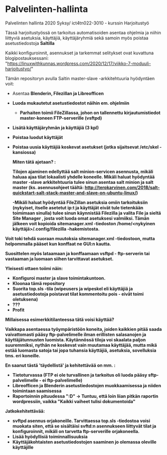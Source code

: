 # Palvelinten-hallinta
Palvelinten hallinta 2020 Syksy/ ict4tn022-3010 - kurssin Harjoitustyö 

Tässä harjoitustyössä on tarkoitus automatisoiden asentaa ohjelmia ja niihin liittyviä asetuksia, käyttäjiä, käyttäjäryhmiä sekä
samoin myös poistaa asetustiedostoja <b>Saltilla</b> 

Kaikki konfiguroinnit, asennukset ja tarkemmat selitykset ovat kuvattuna blogipostauksessani: "https://linuxwithkunnas.wordpress.com/2020/12/17/viikko-7-moduuli-harjoitustyo/"

Tämän repositoryn avulla Saltin master-slave -arkkitehtuuria hyödyntäen voit: 

- Asentaa <b> Blenderin, Filezillan ja Libreofficen
- Luoda mukautetut asetustiedostot näihin em. ohjelmiin
  - Parhaiten toimii FileZillassa, johon on tallennettu kirjautumistiedot master-koneen FTP-serverille (vsftpd) 
- Lisätä käyttäjäryhmän ja käyttäjiä (3 kpl)
- Poistaa luodut käyttäjät
- Poistaa uusia käyttäjiä koskevat asetukset (jotka sijaitsevat /etc/skel -kansiossa) 
  
  Miten tätä ajetaan? : 
  
  Tilojen ajaminen edellyttää salt minion-servicen asennusta, mikäli haluaa ajaa tilat lokaalisti yhdelle koneelle. 
  Mikäli haluat hyödyntää master -slave arkkitehtuuria tulee sinun asentaa salt minion ja salt master (ks. asennusohjeet täältä: http://terokarvinen.com/2018/salt-quickstart-salt-stack-master-and-slave-on-ubuntu-linux/)
  
  -Mikäli haluat hyödyntää FileZillan asetuksia omiin tarkoituksiin (nykyiset, itselle asetetut ip:t ja käyttäjät eivät tule tietenkään toimimaan sinulla) tulee sinun käynnistää Filezilla ja valita <b> File </b> ja sieltä <b> Site Manager </b>, josta voit luoda omat asetuksesi valmiiksi. Tämän jälkeen voit kopioida sitemanager.xml -tiedoston /home/<nykyinen käyttäjä>/.config/filezilla -hakemistosta. 
  
Voit toki tehdä suoraan muutoksia sitemanager.xml -tiedostoon, mutta helpommalla pääset kun konffaat ne GUI:n kautta. 
  
Suosittelen myös lataamaan ja konffaamaan vsftpd - ftp-serverin tai vastaaman ja luomaan siihen tarvittavat asetukset. 
 
Yleisesti ottaen toiimi näin: 
  
  - Konfiguroi master ja slave toimintakuntoon. 
  - Kloonaa tämä repository
  - Suorita top.sls -tila (wipeusers ja wipeskel eli käyttäjiä ja asetustiedostoja poistavat tilat kommentoitu pois - eivät toimi oletuksena) 
  - ??? 
  - Profit
  
  
  
Millaisessa esimerkkitilanteessa tätä voisi käyttää? 

Vaikkapa asentaessa työympäristöön koneita, joiden kaikkien pitää saada vaivattomasti pääsy ftp-palvelimelle ilman erillisten salasanojen ja käyttäjätunnusten luomista. Käytännössä tiloja voi skaalata paljon suuremmiksi, nythän ne koskevat vain muutamaa käyttäjää, mutta mikä estää luomasta satoja tai jopa tuhansia käyttäjiä, asetuksia, sovelluksia tms. eri koneille.

En saanut tästä 'täydellistä' ja kehitettävää on mm. : 
- Tietoturvassa (FTP ei ole turvallinen ja tarkoitus oli luoda pääsy sftp-palvelimelle - ei ftp-palvelimelle) 
- Libreofficen ja Blenderin asetustiedostojen muokkaamisessa ja niiden toimintaan saamisessa
- Raportoinnin pituudessa ":D" -> Tuntuu, että loin liian pitkän raportin wordpressiin, vaikka "Kaikki vaiheet tulisi dokumentoida"

Jatkokehitettävää: 
  - svftpd asennus orjakoneille. Tarvittaessa top.sls -tiedostoa voisi muokata siten, että se sisältäisi svftd:n asennukseen liittyvät tilat ja konfiguroinnit, mikäli on tarvetta ftp-serverille orjakoneella.
  - Lisää hyödyllisiä toiminnallisuuksia
  - Käyttäjäkohtaisten asetustiedostojen saaminen jo olemassa oleville käyttäjille 



